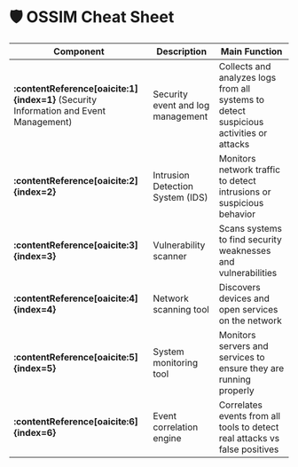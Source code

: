 # 🛡️ OSSIM Cheat Sheet

| Component                                      | Description                                | Main Function                                                   |
|------------------------------------------------|---------------------------------------------|----------------------------------------------------------------|
| **:contentReference[oaicite:1]{index=1}** (Security Information and Event Management) | Security event and log management            | Collects and analyzes logs from all systems to detect suspicious activities or attacks |
| **:contentReference[oaicite:2]{index=2}**                | Intrusion Detection System (IDS)             | Monitors network traffic to detect intrusions or suspicious behavior |
| **:contentReference[oaicite:3]{index=3}**              | Vulnerability scanner                        | Scans systems to find security weaknesses and vulnerabilities    |
| **:contentReference[oaicite:4]{index=4}**                  | Network scanning tool                        | Discovers devices and open services on the network               |
| **:contentReference[oaicite:5]{index=5}**                | System monitoring tool                       | Monitors servers and services to ensure they are running properly |
| **:contentReference[oaicite:6]{index=6}** | Event correlation engine                     | Correlates events from all tools to detect real attacks vs false positives |
